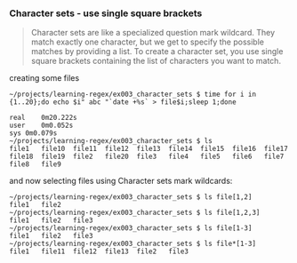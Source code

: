 ### Character sets - use single square brackets

> Character sets are like a specialized question mark wildcard. They match exactly one character, but we get to specify the possible matches by providing a list. To create a character set, you use single square brackets containing the list of characters you want to match.


creating some files
```
~/projects/learning-regex/ex003_character_sets $ time for i in {1..20};do echo $i" abc "`date +%s` > file$i;sleep 1;done

real	0m20.222s
user	0m0.052s
sys	0m0.079s
~/projects/learning-regex/ex003_character_sets $ ls
file1	file10	file11	file12	file13	file14	file15	file16	file17	file18	file19	file2	file20	file3	file4	file5	file6	file7	file8	file9
```

and now selecting files using Character sets mark wildcards:

```
~/projects/learning-regex/ex003_character_sets $ ls file[1,2]
file1	file2
~/projects/learning-regex/ex003_character_sets $ ls file[1,2,3]
file1	file2	file3
~/projects/learning-regex/ex003_character_sets $ ls file[1-3]
file1	file2	file3
~/projects/learning-regex/ex003_character_sets $ ls file*[1-3]
file1	file11	file12	file13	file2	file3
```

